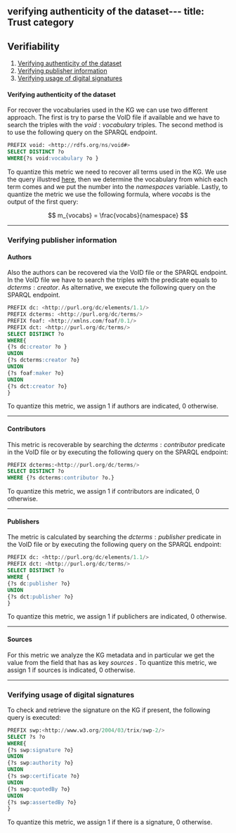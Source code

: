 verifying authenticity of the dataset---
title: Trust category
---

## Verifiability
1. [Verifying authenticity of the dataset](#verifying-authenticity-of-the-dataset)
2. [Verifying publisher information](#verifying-publisher-information)
3. [Verifying usage of digital signatures](#verifying-usage-of-digital-signatures)

#### **Verifying authenticity of the dataset**
For recover the vocabularies used in the KG we can use two different approach. The first is try to parse the VoID file if available and we have to search the triples with the $void:vocabulary$ triples. The second method is to use the following query on the SPARQL endpoint.

```sql
PREFIX void: <http://rdfs.org/ns/void#>
SELECT DISTINCT ?o
WHERE{?s void:vocabulary ?o }
```
To quantize this metric we need to recover all terms used in the KG. We use the query illustred [here](./representational_consistency.md#reuse-of-terms), then we determine the vocabulary from which each term comes and we put the number into the $namespaces$ variable. Lastly, to quantize the metric we use the following formula, where $vocabs$ is the output of the first query:

$$
m_{vocabs} = \frac{vocabs}{namespace}
$$

---

### Verifying publisher information

#### **Authors**
Also the authors can be recovered via the VoID file or the SPARQL endpoint. In the VoID file we have to search the triples with the predicate equals to $dcterms:creator$. As alternative, we execute the following query on the SPARQL endpoint.

```sql
PREFIX dc: <http://purl.org/dc/elements/1.1/>
PREFIX dcterms: <http://purl.org/dc/terms/>
PREFIX foaf: <http://xmlns.com/foaf/0.1/>
PREFIX dct: <http://purl.org/dc/terms/>
SELECT DISTINCT ?o
WHERE{
{?s dc:creator ?o }
UNION
{?s dcterms:creator ?o}
UNION
{?s foaf:maker ?o}
UNION
{?s dct:creator ?o}
}
```
To quantize this metric, we assign 1 if authors are indicated, 0 otherwise.

---

#### **Contributors**
This metric is recoverable by searching the $dcterms:contributor$ predicate in the VoID file or by executing the following query on the SPARQL endpoint:

```sql
PREFIX dcterms:<http://purl.org/dc/terms/>
SELECT DISTINCT ?o
WHERE {?s dcterms:contributor ?o.}
```
To quantize this metric, we assign 1 if contributors are indicated, 0 otherwise.

---

#### **Publishers**
The metric is calculated by searching the $dcterms:publisher$ predicate in the VoID file or by executing the following query on the SPARQL endpoint:

```sql
PREFIX dc: <http://purl.org/dc/elements/1.1/>
PREFIX dct: <http://purl.org/dc/terms/>
SELECT DISTINCT ?o
WHERE {
{?s dc:publisher ?o}
UNION
{?s dct:publisher ?o}
}
```
To quantize this metric, we assign 1 if publichers are indicated, 0 otherwise.

---

#### **Sources**
For this metric we analyze the KG metadata and in particular we get the value from the field that has as key $sources$ .
To quantize this metric, we assign 1 if sources is indicated, 0 otherwise.

---

### **Verifying usage of digital signatures**
To check and retrieve the signature on the KG if present, the following query is executed:

```sql
PREFIX swp:<http://www.w3.org/2004/03/trix/swp-2/>
SELECT ?s ?o
WHERE{
{?s swp:signature ?o}
UNION
{?s swp:authority ?o}
UNION
{?s swp:certificate ?o}
UNION
{?s swp:quotedBy ?o}
UNION
{?s swp:assertedBy ?o}
}
```
To quantize this metric, we assign 1 if there is a signature, 0 otherwise.